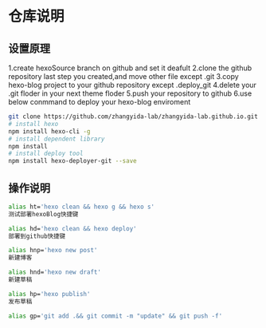 # 仓库说明

## 设置原理

1.create hexoSource branch on github and set it deafult
2.clone the github repository last step you created,and move other file except .git
3.copy hexo-blog project to your github repository except .deploy_git
4.delete your .git floder in your next theme floder
5.push your repository to github
6.use below conmmand to deploy your hexo-blog enviroment

```bash
git clone https://github.com/zhangyida-lab/zhangyida-lab.github.io.git
# install hexo
npm install hexo-cli -g
# install dependent library
npm install 
# install deploy tool
npm install hexo-deployer-git --save

```

## 操作说明

```bash
alias ht='hexo clean && hexo g && hexo s'
测试部署hexoBlog快捷键

alias hd='hexo clean && hexo deploy'
部署到github快捷键

alias hnp='hexo new post'
新建博客

alias hnd='hexo new draft'
新建草稿

alias hp='hexo publish'
发布草稿

alias gp='git add .&& git commit -m "update" && git push -f'

```
